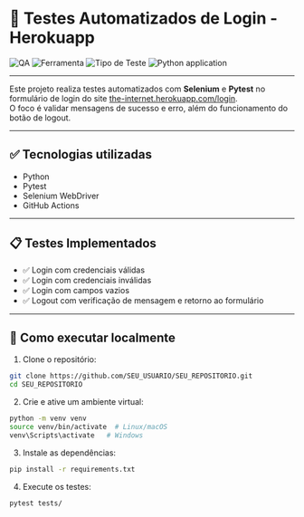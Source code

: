 # 🔐 Testes Automatizados de Login - Herokuapp

![QA](https://img.shields.io/badge/Testes-Automação-blue)
![Ferramenta](https://img.shields.io/badge/Selenium-Python-green)
![Tipo de Teste](https://img.shields.io/badge/Testes-Funcional-lightgrey)
![Python application](https://github.com/celiapaivab/qa-login-selenium-internet/actions/workflows/python-app.yml/badge.svg?branch=main)


---

Este projeto realiza testes automatizados com **Selenium** e **Pytest**  no formulário de login do site [the-internet.herokuapp.com/login](https://the-internet.herokuapp.com/login).  
O foco é validar mensagens de sucesso e erro, além do funcionamento do botão de logout.

---

## ✅ Tecnologias utilizadas

- Python
- Pytest
- Selenium WebDriver
- GitHub Actions

---

## 📋 Testes Implementados

- ✅ Login com credenciais válidas
- ✅ Login com credenciais inválidas
- ✅ Login com campos vazios
- ✅ Logout com verificação de mensagem e retorno ao formulário

---

## 🚀 Como executar localmente

1. Clone o repositório:

```bash
git clone https://github.com/SEU_USUARIO/SEU_REPOSITORIO.git
cd SEU_REPOSITORIO
```

2. Crie e ative um ambiente virtual:

```bash
python -m venv venv
source venv/bin/activate  # Linux/macOS
venv\Scripts\activate   # Windows
```

3. Instale as dependências:

```bash
pip install -r requirements.txt
```

4. Execute os testes:

```bash
pytest tests/
```
